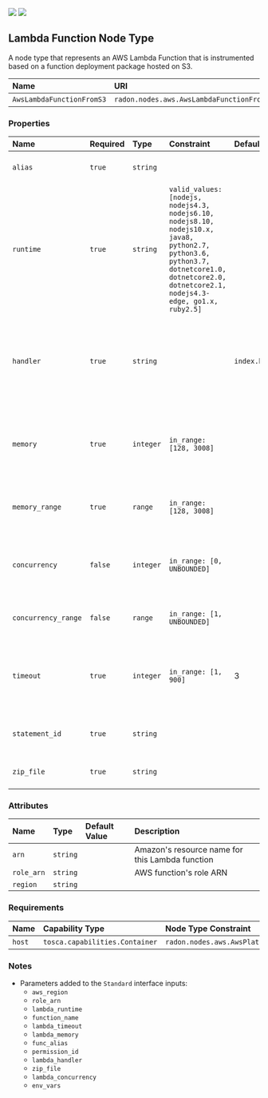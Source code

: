 ![](https://img.shields.io/badge/Status:-RELEASED-green)
![](https://img.shields.io/badge/%20-DEPLOYABLE-blueviolet)

## Lambda Function Node Type

A node type that represents an AWS Lambda Function that is instrumented based on a function deployment package hosted on S3.

| Name | URI | Version | Derived From |
|:---- |:--- |:------- |:------------ |
| `AwsLambdaFunctionFromS3` | `radon.nodes.aws.AwsLambdaFunctionFromS3` | 1.0.0 | `radon.nodes.abstract.Function` |

### Properties

| Name | Required | Type | Constraint | Default Value | Description |
|:---- |:-------- |:---- |:---------- |:------------- |:----------- |
| `alias` | `true` | `string` |  |  | Lambda function's alias |
| `runtime` | `true` | `string` | `valid_values: [nodejs, nodejs4.3, nodejs6.10, nodejs8.10, nodejs10.x, java8, python2.7, python3.6, python3.7, dotnetcore1.0, dotnetcore2.0, dotnetcore2.1, nodejs4.3-edge, go1.x, ruby2.5]` |   | The identifier of the function's runtime |
| `handler` | `true` | `string` |   | `index.handler` | The name of the method within your code that Lambda calls to execute your function |
| `memory` | `true` | `integer` | `in_range: [128, 3008]` |   | The amount of memory in megabytes that your function has access to |
| `memory_range` | `true` | `range` | `in_range: [128, 3008]` |   | Range of function memory in MB to search |
| `concurrency` | `false` | `integer` | `in_range: [0, UNBOUNDED]` |   | The amount of concurrency that your function has access to |
| `concurrency_range` | `false` | `range` | `in_range: [1, UNBOUNDED]` |   | Range of function concurrency to search |
| `timeout` | `true` | `integer` | `in_range: [1, 900]` | 3 | The amount of time that Lambda allows a function to run before stopping it |
| `statement_id` | `true` | `string` |  |  | Lambda policy statement identifier |
| `zip_file` | `true` | `string` |  |  | path to a function zip file |

### Attributes

| Name | Type | Default Value | Description |
|:---- |:---- |:------------- |:----------- |
| `arn` | `string` |  | Amazon's resource name for this Lambda function |
| `role_arn` | `string` |  | AWS function's role ARN |
| `region` | `string` |  |  |

### Requirements

| Name | Capability Type | Node Type Constraint | Relationship Type | Occurrences |
|:---- |:--------------- |:-------------------- |:----------------- |:------------|
| `host` | `tosca.capabilities.Container` | `radon.nodes.aws.AwsPlatform` | `tosca.relationships.HostedOn` | [1, 1] |

### Notes

* Parameters added to the `Standard` interface inputs:
    * `aws_region`
    * `role_arn`
    * `lambda_runtime`
    * `function_name`
    * `lambda_timeout`
    * `lambda_memory`
    * `func_alias`
    * `permission_id`
    * `lambda_handler`
    * `zip_file`
    * `lambda_concurrency`
    * `env_vars`
